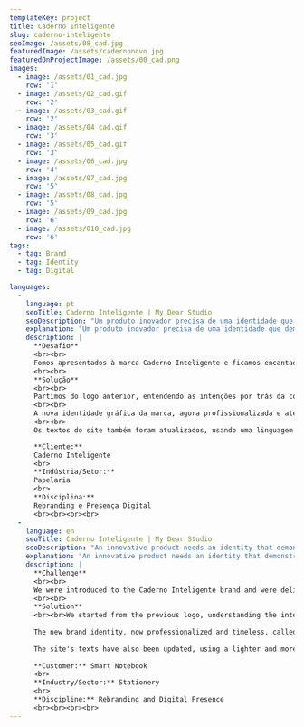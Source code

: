 ```yaml
---
templateKey: project
title: Caderno Inteligente
slug: caderno-inteligente
seoImage: /assets/08_cad.jpg
featuredImage: /assets/cadernonovo.jpg
featuredOnProjectImage: /assets/00_cad.png
images:
  - image: /assets/01_cad.jpg
    row: '1'
  - image: /assets/02_cad.gif
    row: '2'
  - image: /assets/03_cad.gif
    row: '2'
  - image: /assets/04_cad.gif
    row: '3'
  - image: /assets/05_cad.gif
    row: '3'
  - image: /assets/06_cad.jpg
    row: '4'
  - image: /assets/07_cad.jpg
    row: '5'
  - image: /assets/08_cad.jpg
    row: '5'
  - image: /assets/09_cad.jpg
    row: '6'
  - image: /assets/010_cad.jpg
    row: '6'
tags:
  - tag: Brand
  - tag: Identity
  - tag: Digital

languages:
  -
    language: pt
    seoTitle: Caderno Inteligente | My Dear Studio
    seoDescription: "Um produto inovador precisa de uma identidade que demonstre suas incríveis qualidades."
    explanation: "Um produto inovador precisa de uma identidade que demonstre suas incríveis qualidades."
    description: |
      **Desafio**
      <br><br>
      Fomos apresentados à marca Caderno Inteligente e ficamos encantados com as características inovadoras e com a qualidade do produto. No entanto, a identidade da marca precisava ser renovada e profissionalizada e sua presença digital, reformulada do zero.
      <br><br>
      **Solução**
      <br><br>
      Partimos do logo anterior, entendendo as intenções por trás da composição - uma primeira marca ainda pouco profissionalizada, de uma empresa pequena, em seu início, mas com intenções simbólicas claras - e iniciamos o trabalho de reformulação. Para isso, criamos uma paleta variável em degradês, que remete às cores dos produtos, para acompanhar a identidade gráfica da marca. A letra “c” ganha destaque, apoiando a presença do escrito. A marca como um todo abriu mão do excesso de detalhes, optando por uma abordagem mais minimalista e elegante. A lâmpada, antes referência clara, passou a ser uma intuição, ao se olhar o logo lateralmente. O type encaixou-se perfeitamente dentro da estrutura gráfica do C, trazendo suavidade e possibilitando aplicações virtualmente infinitas.
      <br><br>
      A nova identidade gráfica da marca, agora profissionalizada e atemporal, pedia uma reformulação completa em sua presença digital, que atualizasse sua presença e também trouxesse claramente o elemento premium da feitura à mão, com cadernos costurados individualmente. Optamos por uma solução ton sur ton em escala cromática já na direção de fotografia e que acompanha a evolução do site. A leveza da escolha realça o produto, mas sem poluir o site com excesso de cores. A paleta organizada também amplia a compreensão do consumidor diante de suas escolhas, mostrando variedade de produtos e também coerência na escolha das coleções.
      <br><br>
      Os textos do site também foram atualizados, usando uma linguagem mais leve e dinâmica, que conversa diretamente com o público-alvo, criando vínculos na conexão e ampliando as possibilidades de conversão.

      **Cliente:**
      Caderno Inteligente
      <br>
      **Indústria/Setor:**
      Papelaria
      <br>
      **Disciplina:**
      Rebranding e Presença Digital
      <br><br><br><br>
  -
    language: en
    seoTitle: Caderno Inteligente | My Dear Studio
    seoDescription: "An innovative product needs an identity that demonstrates its smart qualities"
    explanation: "An innovative product needs an identity that demonstrates its smart qualities"
    description: |
      **Challenge**
      <br><br>
      We were introduced to the Caderno Inteligente brand and were delighted with the innovative features and the quality of the product. However, brand identity needed to be renewed and professionalized and its digital presence redrawn from scratch.
      <br><br>
      **Solution**
      <br><br>We started from the previous logo, understanding the intentions behind the composition - a first brand still unprofessional, from a small company, in its beginning, but with clear symbolic intentions - and we began the reformulation. For this, we created a variable palette in gradients, which refers to the colors of the products, to follow the graphic identity of the brand. The letter \"c\" stands out, supporting the presence of the type logo. The brand as a whole gave up the excess of detail, opting for a more minimalist and elegant approach. The lamp, rather clear reference, became an intuition, when looking at the logo laterally. The type fit perfectly within the graphic structure of the C, bringing smoothness and enabling virtually endless applications.
      
      The new brand identity, now professionalized and timeless, called for a complete redesign in its digital presence, to update and also clearly bring the premium element of the handmade, with individually tailored notebooks. We opted for a ton sur ton solution in chromatic scale already in the direction of photography and that accompanies the evolution of the site. The lightness of choice enhances the product, but without polluting the site with too many colors. The organized palette also broadens the consumer's understanding of their choices, showing variety of products and also consistency in the choice of collections.d
      
      The site's texts have also been updated, using a lighter and more dynamic language, which speaks directly to the target audience, creating links in the connection and expanding the sell possibilities.
    
      **Customer:** Smart Notebook
      <br>
      **Industry/Sector:** Stationery
      <br>
      **Discipline:** Rebranding and Digital Presence 
      <br><br><br><br>
---
```

